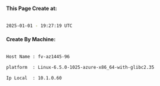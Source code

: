 
   
#### This Page Create at:

```bash

2025-01-01 - 19:27:19 UTC

```

#### Create By Machine:

```bash

Host Name : fv-az1445-96

platform  : Linux-6.5.0-1025-azure-x86_64-with-glibc2.35

Ip Local  : 10.1.0.60

```

